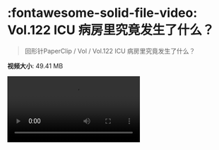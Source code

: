 # :fontawesome-solid-file-video: Vol.122 ICU 病房里究竟发生了什么？

> 回形针PaperClip / Vol / Vol.122 ICU 病房里究竟发生了什么？

**视频大小**: 49.41 MB

<div class="video"><video src="https://file.hsyhx.top/archive/回形针PaperClip/Vol/Vol.122 ICU 病房里究竟发生了什么？.mp4" controls preload>🤔 您的浏览器不支持 video 标签</video></div>